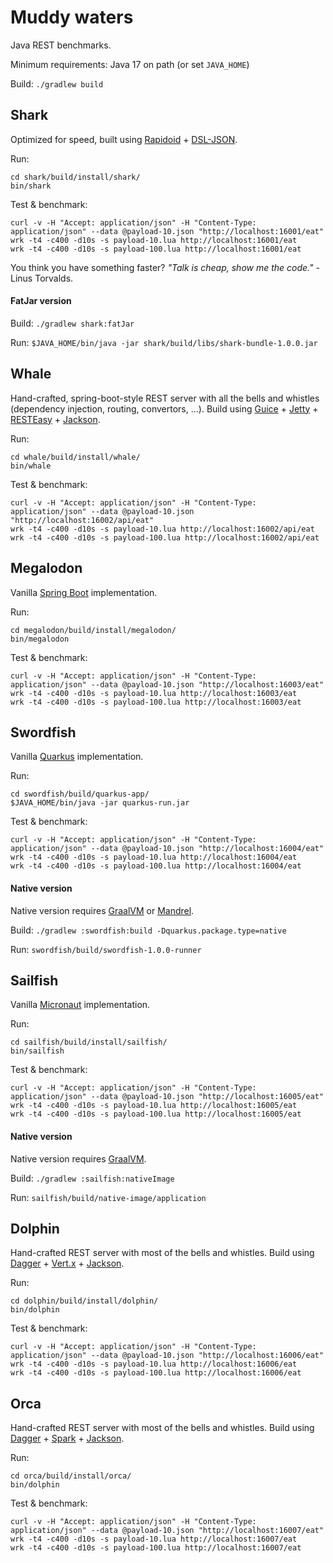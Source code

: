 # Muddy waters

Java REST benchmarks.

Minimum requirements: Java 17 on path (or set `JAVA_HOME`)

Build: `./gradlew build`

## Shark

Optimized for speed, built using [Rapidoid](https://github.com/rapidoid/rapidoid) + [DSL-JSON](https://github.com/ngs-doo/dsl-json).

Run:

```
cd shark/build/install/shark/
bin/shark
```

Test & benchmark:

```
curl -v -H "Accept: application/json" -H "Content-Type: application/json" --data @payload-10.json "http://localhost:16001/eat"
wrk -t4 -c400 -d10s -s payload-10.lua http://localhost:16001/eat
wrk -t4 -c400 -d10s -s payload-100.lua http://localhost:16001/eat
```

You think you have something faster? *"Talk is cheap, show me the code."* - Linus Torvalds.

#### FatJar version

Build: `./gradlew shark:fatJar`

Run: `$JAVA_HOME/bin/java -jar shark/build/libs/shark-bundle-1.0.0.jar`

## Whale

Hand-crafted, spring-boot-style REST server with all the bells and whistles (dependency injection, routing, convertors, ...).
Build using [Guice](https://github.com/google/guice) + [Jetty](https://github.com/eclipse/jetty.project) +
[RESTEasy](https://github.com/resteasy/Resteasy) + [Jackson](https://github.com/FasterXML/jackson).

Run:

```
cd whale/build/install/whale/
bin/whale
```

Test & benchmark:

```
curl -v -H "Accept: application/json" -H "Content-Type: application/json" --data @payload-10.json "http://localhost:16002/api/eat"
wrk -t4 -c400 -d10s -s payload-10.lua http://localhost:16002/api/eat
wrk -t4 -c400 -d10s -s payload-100.lua http://localhost:16002/api/eat
```

## Megalodon

Vanilla [Spring Boot](https://spring.io/projects/spring-boot) implementation.

Run:

```
cd megalodon/build/install/megalodon/
bin/megalodon
```

Test & benchmark:

```
curl -v -H "Accept: application/json" -H "Content-Type: application/json" --data @payload-10.json "http://localhost:16003/eat"
wrk -t4 -c400 -d10s -s payload-10.lua http://localhost:16003/eat
wrk -t4 -c400 -d10s -s payload-100.lua http://localhost:16003/eat
```

## Swordfish

Vanilla [Quarkus](https://quarkus.io/) implementation.

Run:

```
cd swordfish/build/quarkus-app/
$JAVA_HOME/bin/java -jar quarkus-run.jar
```

Test & benchmark:

```
curl -v -H "Accept: application/json" -H "Content-Type: application/json" --data @payload-10.json "http://localhost:16004/eat"
wrk -t4 -c400 -d10s -s payload-10.lua http://localhost:16004/eat
wrk -t4 -c400 -d10s -s payload-100.lua http://localhost:16004/eat
```

#### Native version

Native version requires [GraalVM](https://www.graalvm.org/) or [Mandrel](https://github.com/graalvm/mandrel).

Build: `./gradlew :swordfish:build -Dquarkus.package.type=native`

Run: `swordfish/build/swordfish-1.0.0-runner`

## Sailfish

Vanilla [Micronaut](https://micronaut.io/) implementation.

Run:

```
cd sailfish/build/install/sailfish/
bin/sailfish
```

Test & benchmark:

```
curl -v -H "Accept: application/json" -H "Content-Type: application/json" --data @payload-10.json "http://localhost:16005/eat"
wrk -t4 -c400 -d10s -s payload-10.lua http://localhost:16005/eat
wrk -t4 -c400 -d10s -s payload-100.lua http://localhost:16005/eat
```

#### Native version

Native version requires [GraalVM](https://www.graalvm.org/).

Build: `./gradlew :sailfish:nativeImage`

Run: `sailfish/build/native-image/application`

## Dolphin

Hand-crafted REST server with most of the bells and whistles.
Build using [Dagger](https://dagger.dev/) + [Vert.x](https://vertx.io/) + [Jackson](https://github.com/FasterXML/jackson).

Run:

```
cd dolphin/build/install/dolphin/
bin/dolphin
```

Test & benchmark:

```
curl -v -H "Accept: application/json" -H "Content-Type: application/json" --data @payload-10.json "http://localhost:16006/eat"
wrk -t4 -c400 -d10s -s payload-10.lua http://localhost:16006/eat
wrk -t4 -c400 -d10s -s payload-100.lua http://localhost:16006/eat
```

## Orca

Hand-crafted REST server with most of the bells and whistles.
Build using [Dagger](https://dagger.dev/) + [Spark](https://sparkjava.com/) + [Jackson](https://github.com/FasterXML/jackson).

Run:

```
cd orca/build/install/orca/
bin/dolphin
```

Test & benchmark:

```
curl -v -H "Accept: application/json" -H "Content-Type: application/json" --data @payload-10.json "http://localhost:16007/eat"
wrk -t4 -c400 -d10s -s payload-10.lua http://localhost:16007/eat
wrk -t4 -c400 -d10s -s payload-100.lua http://localhost:16007/eat
```

